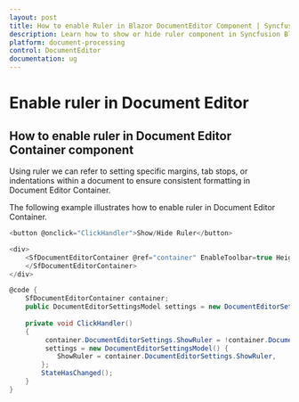```yaml
---
layout: post
title: How to enable Ruler in Blazor DocumentEditor Component | Syncfusion
description: Learn how to show or hide ruler component in Syncfusion Blazor Document Editor component and much more.
platform: document-processing
control: DocumentEditor
documentation: ug
---
```


# Enable ruler in Document Editor

## How to enable ruler in Document Editor Container component

Using ruler we can refer to setting specific margins, tab stops, or indentations within a document to ensure consistent formatting in Document Editor Container.

The following example illustrates how to enable ruler in Document Editor Container.

```csharp
<button @onclick="ClickHandler">Show/Hide Ruler</button>

<div>
    <SfDocumentEditorContainer @ref="container" EnableToolbar=true Height="590px" DocumentEditorSettings="@settings">      
    </SfDocumentEditorContainer>    
</div>

@code {
    SfDocumentEditorContainer container;
    public DocumentEditorSettingsModel settings = new DocumentEditorSettingsModel() { ShowRuler = true };   
    
    private void ClickHandler()
    {
         container.DocumentEditorSettings.ShowRuler = !container.DocumentEditorSettings.ShowRuler;
         settings = new DocumentEditorSettingsModel() {
            ShowRuler = container.DocumentEditorSettings.ShowRuler,
        };
        StateHasChanged();
    }   
}
```



